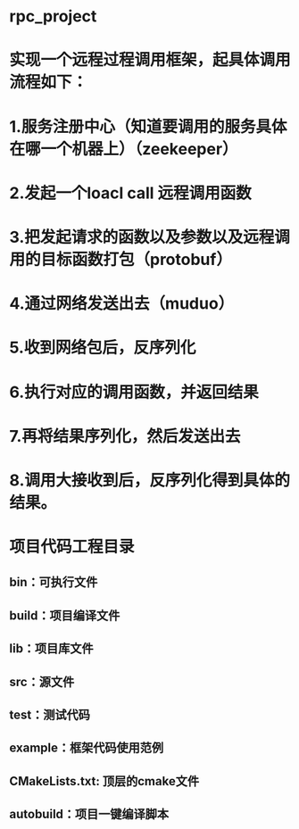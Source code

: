 # rpc_project

# 实现一个远程过程调用框架，起具体调用流程如下：
# 1.服务注册中心（知道要调用的服务具体在哪一个机器上）（zeekeeper）
# 2.发起一个loacl call 远程调用函数
# 3.把发起请求的函数以及参数以及远程调用的目标函数打包（protobuf）
# 4.通过网络发送出去（muduo）
# 5.收到网络包后，反序列化
# 6.执行对应的调用函数，并返回结果
# 7.再将结果序列化，然后发送出去
# 8.调用大接收到后，反序列化得到具体的结果。


# 项目代码工程目录
## bin：可执行文件
## build：项目编译文件
## lib：项目库文件
## src：源文件
## test：测试代码
## example：框架代码使用范例
## CMakeLists.txt: 顶层的cmake文件
## autobuild：项目一键编译脚本
